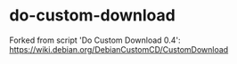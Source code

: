 # do-custom-download
Forked from script 'Do Custom Download 0.4': https://wiki.debian.org/DebianCustomCD/CustomDownload

